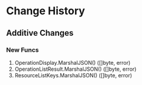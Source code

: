 # Change History

## Additive Changes

### New Funcs

1. OperationDisplay.MarshalJSON() ([]byte, error)
1. OperationListResult.MarshalJSON() ([]byte, error)
1. ResourceListKeys.MarshalJSON() ([]byte, error)
